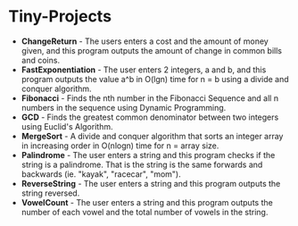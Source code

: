 # Tiny-Projects
- **ChangeReturn** - The users enters a cost and the amount of money given, and this program outputs the amount of change in common bills and coins.
- **FastExponentiation** - The user enters 2 integers, a and b, and this program outputs the value a^b in O(lgn) time for n = b using a divide and conquer algorithm.
- **Fibonacci** - Finds the nth number in the Fibonacci Sequence and all n numbers in the sequence using Dynamic Programming.
- **GCD** - Finds the greatest common denominator between two integers using Euclid's Algorithm.
- **MergeSort** - A divide and conquer algorithm that sorts an integer array in increasing order in O(nlogn) time for n = array size.
- **Palindrome** - The user enters a string and this program checks if the string is a palindrome. That is the string is the same forwards and backwards (ie. "kayak", "racecar", "mom").
- **ReverseString** - The user enters a string and this program outputs the string reversed.
- **VowelCount** - The user enters a string and this program outputs the number of each vowel and the total number of vowels in the string.
